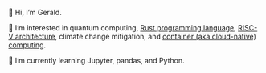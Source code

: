 👋 Hi, I’m Gerald.

👀 I’m interested in quantum computing, [Rust programming language](https://www.rust-lang.org/), [RISC-V architecture](https://riscv.org/), climate change mitigation, and [container (aka cloud-native) computing](https://www.cncf.io/).

🌱 I’m currently learning Jupyter, pandas, and Python.

<!---
gerald-scharitzer/gerald-scharitzer is a ✨ special ✨ repository because its `README.md` (this file) appears on your GitHub profile.
You can click the Preview link to take a look at your changes.
--->

